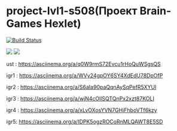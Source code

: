 # project-lvl1-s508(Проект Brain-Games Hexlet)


[![Build Status](https://travis-ci.com/Kross97/project-lvl1-s508.svg?branch=master)](https://travis-ci.com/Kross97/project-lvl1-s508)

<a href="https://codeclimate.com/github/codeclimate/codeclimate/maintainability">
<img src="https://api.codeclimate.com/v1/badges/a99a88d28ad37a79dbf6/maintainability" /></a>

<a href="https://codeclimate.com/github/codeclimate/codeclimate/test_coverage">
<img src="https://api.codeclimate.com/v1/badges/a99a88d28ad37a79dbf6/test_coverage" /></a>

ust : https://asciinema.org/a/q0W9rmS72Evcu1rHoQuWSgsQS

igr1 : https://asciinema.org/a/WVy24gpOY6SY4XdEdU78DpOfP


igr2 : https://asciinema.org/a/S6aIa90paQqnAySqPefR5XYUl

igr3 :  https://asciinema.org/a/wjN4cOllSQTQnPx2xzt87KOLI

igr4 :  https://asciinema.org/a/xLvOXosYVN7GHjFhboVTf6kzy


igr5: https://asciinema.org/a/IDPK5ogzROCoRnMLQAWT8E5SD

